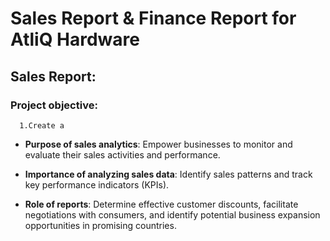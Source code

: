 # Sales Report & Finance Report for AtliQ Hardware
## Sales Report:  
  ### Project objective:
      1.Create a
        
* **Purpose of sales analytics**: Empower businesses to monitor and evaluate their sales activities and performance.
 
* **Importance of analyzing sales data**: Identify sales patterns and track key performance indicators (KPIs).
 
* **Role of reports**: Determine effective customer discounts, facilitate negotiations with consumers, and identify potential business expansion opportunities in promising countries.
